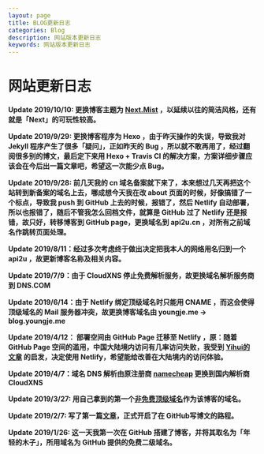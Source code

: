 ```yaml
---
layout: page
title: BLOG更新日志
categories: Blog
description: 网站版本更新日志
keywords: 网站版本更新日志
---
```



# 网站更新日志 #

**Update 2019/10/10: 更换博客主题为 [Next.Mist](https://github.com/iissnan/hexo-theme-next) ，以延续以往的简洁风格，还有就是「Next」的可玩性较高。**


**Update 2019/9/29: 更换博客程序为 Hexo ，由于昨天操作的失误，导致我对 Jekyll 程序产生了很多「疑问」，正如昨天的 Bug ，所以就不敢再用了，经过翻阅很多别的博文，最后定下来用 Hexo + Travis CI 的解决方案，方案详细步骤应该会在今后出一篇文章吧，希望这一次能少点 Bug。**


**Update 2019/9/28: 前几天我的 cn 域名备案就下来了，本来想过几天再把这个站转到新备案的域名上去，哪成想今天我在改 about 页面的时候，好像搞错了一个标点，导致我 push 到 GitHub 上去的时候，报错了，然后 Netlify 自动部署，所以也报错了，随后不管我怎么回档文件，就算是 GitHub 过了 Netlify 还是报错，故只好，转移博客到 GitHub page，更换域名到 api2u.cn ，对所有之前域名作跳转页面处理。**

**Update 2019/8/11：经过多次考虑终于做出决定把我本人的网络用名归到一个 api2u ，故更新博客名称及相关内容。**

**Update 2019/7/9：由于 CloudXNS 停止免费解析服务，故更换域名解析服务商到 DNS.COM**


**Update 2019/6/14：由于 Netlify 绑定顶级域名时只能用 CNAME ，而这会使得顶级域名的 Mail 服务器冲突，故更换博客域名由 youngje.me -> blog.youngje.me**


**Update 2019/4/12： 部署空间由 GitHub  Page 迁移至 Netlify ，原：随着 GitHub Page 空间的滥用，中国大陆境内访问有几率访问失败，我受到 [Yihui的文章](https://yihui.name/en/2017/06/netlify-instead-of-github-pages/) 的启发，决定使用 Netlify，希望能给改善在大陆境内的访问体验。** 



**Update 2019/4/7：域名 DNS 解析由原注册商 [namecheap](http://www.namecheap.com) 更换到国内解析商 CloudXNS** 

**Update 2019/3/27: 用自己拿到的第一个[非免费顶级域名](http://youngje.me)作为该博客的域名。**

**Update 2019/2/7: 写了第一篇[文章](https://github.com/ghosthim/ghosthim1.github.io/blob/a524941bc12bc57af4d3d9137a63575cd33d6b58/_posts/2019-01-26-Hey-my-new-blog.md)，正式开启了在 GitHub写博文的路程。**

**Update 2019/1/26: 这一天我第一次在 GitHub 搭建了博客，并将其取名为「年轻的木子」，所用域名为 GitHub 提供的免费二级域名。**
